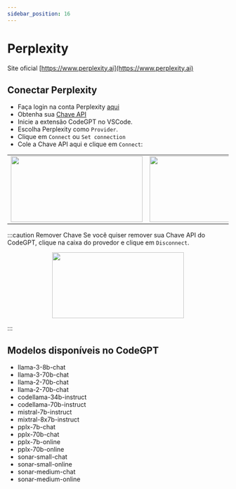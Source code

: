 ```yaml
---
sidebar_position: 16
---
```


# Perplexity

Site oficial [https://www.perplexity.ai](https://www.perplexity.ai)

## Conectar Perplexity

- Faça login na conta Perplexity [aqui](https://www.perplexity.ai/settings/account)
- Obtenha sua [Chave API](https://www.perplexity.ai/settings/api)
- Inicie a extensão CodeGPT no VSCode.
- Escolha Perplexity como `Provider`.
- Clique em `Connect` ou `Set connection`
- Cole a Chave API aqui e clique em `Connect`:

<table>
  <tr>
    <td align="center">
      <img width="300" height="150" src="https://github.com/user-attachments/assets/43e59d58-2752-4dbc-8055-663ab7a1b19f" />
    </td>
    <td align="center">
      <img width="300" height="150" src="https://github.com/user-attachments/assets/d61172aa-2176-407c-9b35-89e0ac518b88" />
    </td>
  </tr>
</table>

:::caution Remover Chave
Se você quiser remover sua Chave API do CodeGPT, clique na caixa do provedor e clique em `Disconnect`.

<p align="center">
      <img width="300" height="150" src="https://github.com/user-attachments/assets/14f39809-2536-4f5f-ace0-22e6f908e97e" />
</p>

:::

## Modelos disponíveis no CodeGPT

- llama-3-8b-chat
- llama-3-70b-chat
- llama-2-70b-chat
- llama-2-70b-chat
- codellama-34b-instruct
- codellama-70b-instruct
- mistral-7b-instruct
- mixtral-8x7b-instruct
- pplx-7b-chat
- pplx-70b-chat
- pplx-7b-online
- pplx-70b-online
- sonar-small-chat
- sonar-small-online
- sonar-medium-chat
- sonar-medium-online
